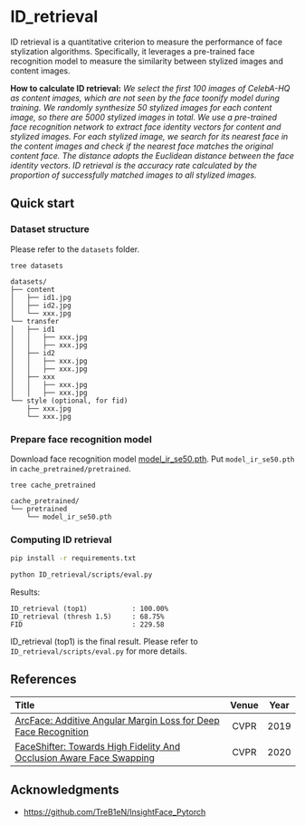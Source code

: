 # ID_retrieval

ID retrieval is a quantitative criterion to measure the performance of face stylization algorithms. Specifically, it leverages a pre-trained face recognition model to measure the similarity between stylized images and content images. 

**How to calculate ID retrieval:**
*We select the first $100$ images of CelebA-HQ as content images, which are not seen by the face toonify model during training. We randomly synthesize $50$ stylized images for each content image, so there are $5000$ stylized images in total. We use a pre-trained face recognition network to extract face identity vectors for content and stylized images. For each stylized image, we search for its nearest face in the content images and check if the nearest face matches the original content face. The distance adopts the Euclidean distance between the face identity vectors. ID retrieval is the accuracy rate calculated by the proportion of successfully matched images to all stylized images.*

## Quick start

### Dataset structure

Please refer to the `datasets` folder.

```text
tree datasets

datasets/
├── content
│   ├── id1.jpg
│   ├── id2.jpg
│   └── xxx.jpg
└── transfer
│   ├── id1
│   │   ├── xxx.jpg
│   │   ├── xxx.jpg
│   ├── id2
│   │   ├── xxx.jpg
│   │   ├── xxx.jpg
│   ├── xxx
│   │   ├── xxx.jpg
│   │   ├── xxx.jpg
└── style (optional, for fid)
    ├── xxx.jpg
    └── xxx.jpg
```

### Prepare face recognition model

Download face recognition model [model_ir_se50.pth](https://github.com/TreB1eN/InsightFace_Pytorch#2-pretrained-models--performance).
Put `model_ir_se50.pth` in `cache_pretrained/pretrained`.

```text
tree cache_pretrained

cache_pretrained/
└── pretrained
    └── model_ir_se50.pth
```

### Computing ID retrieval

```bash
pip install -r requirements.txt

python ID_retrieval/scripts/eval.py

```
Results:
```text
ID_retrieval (top1)           : 100.00%
ID_retrieval (thresh 1.5)     : 68.75%
FID                           : 229.58

```
ID_retrieval (top1) is the final result. Please refer to `ID_retrieval/scripts/eval.py` for more details. 

## References


| Title                                                                         |         Venue         |  Year |
| :---------------------------------------------------------------------------- | :-------------------: |  :--: |
| [ArcFace: Additive Angular Margin Loss for Deep Face Recognition](http://arxiv.org/abs/1801.07698) | CVPR   | 2019 |
| [FaceShifter: Towards High Fidelity And Occlusion Aware Face Swapping](http://arxiv.org/abs/1912.13457) | CVPR   | 2020 |


## Acknowledgments

- https://github.com/TreB1eN/InsightFace_Pytorch
